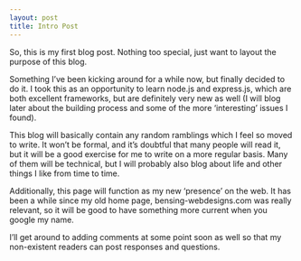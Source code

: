 ```yaml
---
layout: post
title: Intro Post
---
```


So, this is my first blog post. Nothing too special, just want to layout the purpose of this blog.

Something I’ve been kicking around for a while now, but finally decided to do it. I took this as an opportunity to learn node.js and express.js, which are both excellent frameworks, but are definitely very new as well (I will blog later about the building process and some of the more ‘interesting’ issues I found).

This blog will basically contain any random ramblings which I feel so moved to write. It won’t be formal, and it’s doubtful that many people will read it, but it will be a good exercise for me to write on a more regular basis. Many of them will be technical, but I will probably also blog about life and other things I like from time to time.

Additionally, this page will function as my new ‘presence’ on the web. It has been a while since my old home page, bensing-webdesigns.com was really relevant, so it will be good to have something more current when you google my name.

I’ll get around to adding comments at some point soon as well so that my non-existent readers can post responses and questions.
